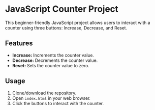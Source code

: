# JavaScript Counter Project

This beginner-friendly JavaScript project allows users to interact with a counter using three buttons: Increase, Decrease, and Reset.

## Features

- **Increase:** Increments the counter value.
- **Decrease:** Decrements the counter value.
- **Reset:** Sets the counter value to zero.

## Usage

1. Clone/download the repository.
2. Open `index.html` in your web browser.
3. Click the buttons to interact with the counter.
